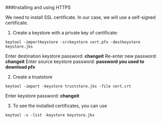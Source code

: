 
###Installing and using HTTPS

We need to install SSL certificate.
In our case, we will use a self-signed certificate.

1) Create a keystore with a private key of certificate:

```
keytool -importkeystore -srckeystore cert.pfx -destkeystore keystore.jks
```

Enter destination keystore password: **changeit**
Re-enter new password: **changeit**
Enter source keystore password: **password you used to download pfx**

2) Create a truststore 
```
keytool -import -keystore truststore.jks -file cert.crt
```
Enter keystore password: **changeit**

3) To see the installed certificates, you can use
```
keytool -v -list -keystore keystore.jks
```

